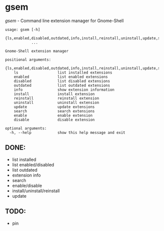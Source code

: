 # gsem

*gsem* - Command line extension manager for Gnome-Shell

```
usage: gsem [-h]
            {ls,enabled,disabled,outdated,info,install,reinstall,uninstall,update,search,enable,disable}
            ...

Gnome-Shell extension manager

positional arguments:
  {ls,enabled,disabled,outdated,info,install,reinstall,uninstall,update,search,enable,disable}
    ls                  list installed extensions
    enabled             list enabled extensions
    disabled            list disabled extensions
    outdated            list outdated extensions
    info                show extension information
    install             install extension
    reinstall           reinstall extension
    uninstall           uninstall extension
    update              update extensions
    search              search extensions
    enable              enable extension
    disable             disable extension

optional arguments:
  -h, --help            show this help message and exit
```

## DONE:
* list installed
* list enabled/disabled
* list outdated
* extension info
* search
* enable/disable
* install/uninstall/reinstall
* update

## TODO:
* pin
